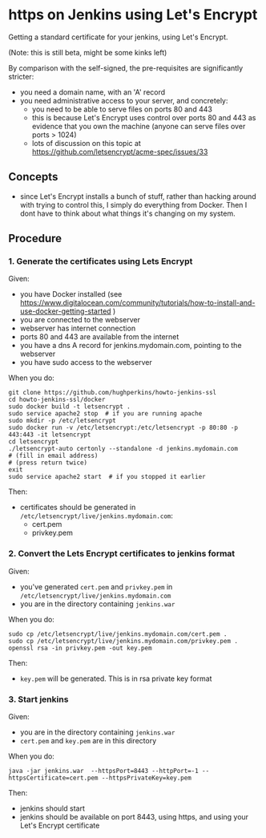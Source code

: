 # https on Jenkins using Let's Encrypt

Getting a standard certificate for your jenkins, using Let's Encrypt.

(Note: this is still beta, might be some kinks left)

By comparison with the self-signed, the pre-requisites are significantly stricter:
- you need a domain name, with an 'A' record
- you need administrative access to your server, and concretely:
  - you need to be able to serve files on ports 80 and 443
  - this is because Let's Encrypt uses control over ports 80 and 443 as evidence that you own the machine (anyone can
serve files over ports > 1024)
  - lots of discussion on this topic at https://github.com/letsencrypt/acme-spec/issues/33

## Concepts

- since Let's Encrypt installs a bunch of stuff, rather than hacking around with trying to control this, I simply do
everything from Docker.  Then I dont have to think about what things it's changing on my system.

## Procedure

### 1. Generate the certificates using Lets Encrypt

Given:
- you have Docker installed (see https://www.digitalocean.com/community/tutorials/how-to-install-and-use-docker-getting-started )
- you are connected to the webserver
- webserver has internet connection
- ports 80 and 443 are available from the internet
- you have a dns A record for jenkins.mydomain.com, pointing to the webserver
- you have sudo access to the webserver

When you do:
```
git clone https://github.com/hughperkins/howto-jenkins-ssl
cd howto-jenkins-ssl/docker
sudo docker build -t letsencrypt .
sudo service apache2 stop  # if you are running apache
sudo mkdir -p /etc/letsencrypt
sudo docker run -v /etc/letsencrypt:/etc/letsencrypt -p 80:80 -p 443:443 -it letsencrypt
cd letsencrypt
./letsencrypt-auto certonly --standalone -d jenkins.mydomain.com
# (fill in email address)
# (press return twice)
exit
sudo service apache2 start  # if you stopped it earlier
```
Then:
- certificates should be generated in `/etc/letsencrypt/live/jenkins.mydomain.com`:
  - cert.pem
  - privkey.pem

### 2. Convert the Lets Encrypt certificates to jenkins format

Given:
- you've generated `cert.pem` and `privkey.pem` in `/etc/letsencrypt/live/jenkins.mydomain.com`
- you are in the directory containing `jenkins.war`

When you do:
```
sudo cp /etc/letsencrypt/live/jenkins.mydomain.com/cert.pem .
sudo cp /etc/letsencrypt/live/jenkins.mydomain.com/privkey.pem .
openssl rsa -in privkey.pem -out key.pem
```
Then:
- `key.pem` will be generated.  This is in rsa private key format

### 3. Start jenkins

Given:
- you are in the directory containing `jenkins.war`
- `cert.pem` and `key.pem` are in this directory

When you do:
```
java -jar jenkins.war  --httpsPort=8443 --httpPort=-1 --httpsCertificate=cert.pem --httpsPrivateKey=key.pem
```
Then:
- jenkins should start
- jenkins should be available on port 8443, using https, and using your Let's Encrypt certificate

